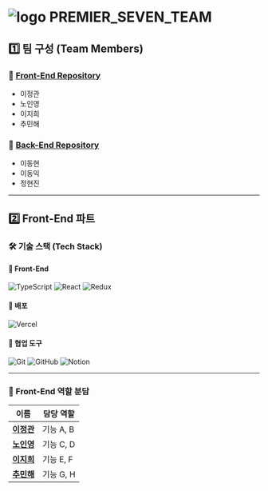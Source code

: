 # <img src="https://avatars.githubusercontent.com/u/219304290?s=48&v=4" alt="logo" /> PREMIER_SEVEN_TEAM

## 1️⃣ 팀 구성 (Team Members)

### 🔹 [Front-End Repository](https://github.com/PREMIER-SEVEN-TEAM/ps_frontend)
- 이정관
- 노인영
- 이지희
- 추민해

### 🔹 [Back-End Repository](https://github.com/PREMIER-SEVEN-TEAM/ps_backend)
- 이동현
- 이동익
- 정현진

---

## 2️⃣ Front-End 파트

### 🛠️ 기술 스택 (Tech Stack)

#### 🔹 Front-End
![TypeScript](https://img.shields.io/badge/TypeScript-3178C6?style=for-the-badge&logo=typescript&logoColor=white)
![React](https://img.shields.io/badge/React-61DAFB?style=for-the-badge&logo=react&logoColor=black)
![Redux](https://img.shields.io/badge/Redux-764ABC?style=for-the-badge&logo=redux&logoColor=white)

#### 🔹 배포
![Vercel](https://img.shields.io/badge/Vercel-000000?style=for-the-badge&logo=vercel&logoColor=white)

#### 🔹 협업 도구
![Git](https://img.shields.io/badge/Git-F05032?style=for-the-badge&logo=git&logoColor=white)
![GitHub](https://img.shields.io/badge/GitHub-181717?style=for-the-badge&logo=github&logoColor=white)
![Notion](https://img.shields.io/badge/Notion-000000?style=for-the-badge&logo=notion&logoColor=white)

---

### 👥 Front-End 역할 분담

| 이름 | 담당 역할 |
|------|-----------|
| [**이정관**](https://github.com/LEEJUNGKWAN1) | 기능 A, B |
| [**노인영**](https://github.com/ines2131) | 기능 C, D |
| [**이지희**](https://github.com/heeji9290) | 기능 E, F |
| [**추민해**](https://github.com/minechoo) | 기능 G, H |
